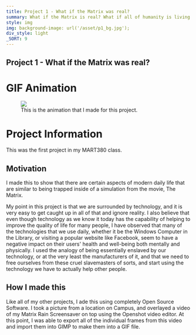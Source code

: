 ```yaml
---
title: Project 1 - What if the Matrix was real?
summary: What if the Matrix is real? What if all of humanity is living in a simulation? There are millions of related questions that we can ask ourselves related to these questions. While I don’t believe that we live in a simulation, as depicted in the popular move, The Matrix, I do believe that we have some elements of it in our daily lives.
style: img
img: background-image: url('/asset/p1_bg.jpg');
div_style: light
_SORT: 9
---
```


<section class="titlecard img" style="background-image: url('/asset/p1_bg.jpg');">
  <div class="container light">
    <h1> Project 1 - What if the Matrix was real? </h1>
  </div>
</section>

  <div class="container">

# GIF Animation

<figure>
  <img src="/asset/p1.gif">
  <figcaption> This is the animation that I made for this project. </figcaption>
</figure>

# Project Information

This was the first project in my MART380 class.

## Motivation

I made this to show that there are certain aspects of modern daily life that are similar to being trapped inside of a simulation from the movie, The Matrix.

My point in this project is that we are surrounded by technology, and it is very easy to get caught up in all of that and ignore reality. I also believe that even though technology as we know it today has the capability of helping to improve the quality of life for many people, I have observed that many of the technologies that we use daily, whether it be the Windows Computer in the Library, or visiting a popular website like Facebook, seem to have a negative impact on their users' health and well-being both mentally and physically. I used the analogy of being essentially enslaved by our technology, or at the very least the manufacturers of it, and that we need to free ourselves from these cruel slavemasters of sorts, and start using the technology we have to actually help other people.

## How I made this

Like all of my other projects, I ade this using completely Open Source Software. I took a picture from a location on Campus, and overlayed a video of my Matrix Rain Screensaver on top using the Openshot video editor. At this point, I was able to export all of the individual frames from this video and import them into GIMP to make them into a GIF file. 

  </div>
